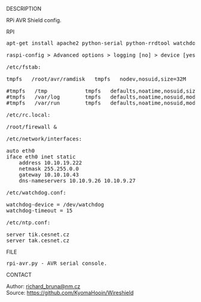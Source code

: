 
DESCRIPTION

RPi AVR Shield config.

RPI
<pre>
apt-get install apache2 python-serial python-rrdtool watchdog

raspi-config > Advanced options > logging [no] > device [yes]

/etc/fstab:

tmpfs   /root/avr/ramdisk   tmpfs   nodev,nosuid,size=32M   0       0

#tmpfs   /tmp            tmpfs   defaults,noatime,nosuid,size=100m       0       0
#tmpfs   /var/log        tmpfs   defaults,noatime,nosuid,mode=0755,size=100m     0       0
#tmpfs   /var/run        tmpfs   defaults,noatime,nosuid,mode=0755,size=2m       0       0

/etc/rc.local:

/root/firewall &

/etc/network/interfaces:

auto eth0
iface eth0 inet static
	address 10.10.19.222
	netmask 255.255.0.0
	gateway 10.10.10.43
	dns-nameservers 10.10.9.26 10.10.9.27

/etc/watchdog.conf:

watchdog-device = /dev/watchdog
watchdog-timeout = 15

/etc/ntp.conf:

server tik.cesnet.cz
server tak.cesnet.cz
</pre>
FILE
<pre>
rpi-avr.py - AVR serial console.
</pre>
CONTACT

Author: richard_bruna@nm.cz<br>
Source: https://github.com/KyomaHooin/Wireshield

